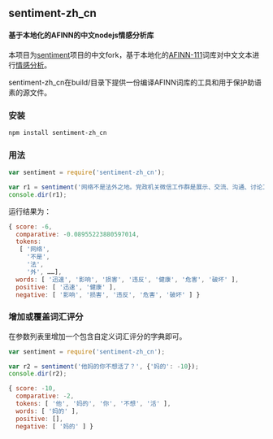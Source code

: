 ## sentiment-zh_cn
#### 基于本地化的AFINN的中文nodejs情感分析库

本项目为[sentiment](https://github.com/thisandagain/sentiment/)项目的中文fork，基于本地化的[AFINN-111](http://www2.imm.dtu.dk/pubdb/views/publication_details.php?id=6010)词库对中文文本进行[情感分析](http://en.wikipedia.org/wiki/Sentiment_analysis)。

sentiment-zh_cn在build/目录下提供一份编译AFINN词库的工具和用于保护助语素的源文件。

### 安装
```bash
npm install sentiment-zh_cn
```

### 用法
```javascript
var sentiment = require('sentiment-zh_cn');

var r1 = sentiment('网络不是法外之地。党政机关微信工作群是展示、交流、沟通、讨论工作的平台，属于“公共场所”，党员领导干部是公众人物，一言一行都代表着党和政府的形象。在微信群转发淫秽图片，既破坏了网络环境，危害他人身心健康，又违反了工作纪律、生活纪律，损害了党和政府形象，造成不良影响，必然要受到党纪处理。随即，当地纪委也迅速介入了调查。');
console.dir(r1);
```

运行结果为：

```javascript
{ score: -6,
  comparative: -0.08955223880597014,
  tokens:
   [ '网络',
     '不是',
     '法',
     '外', ……],
  words: [ '迅速', '影响', '损害', '违反', '健康', '危害', '破坏' ],
  positive: [ '迅速', '健康' ],
  negative: [ '影响', '损害', '违反', '危害', '破坏' ] }
```

### 增加或覆盖词汇评分
在参数列表里增加一个包含自定义词汇评分的字典即可。

```javascript
var sentiment = require('sentiment-zh_cn');

var r2 = sentiment('他妈的你不想活了？', {'妈的': -10});
console.dir(r2);
```

```javascript
{ score: -10,
  comparative: -2,
  tokens: [ '他', '妈的', '你', '不想', '活' ],
  words: [ '妈的' ],
  positive: [],
  negative: [ '妈的' ] }
```